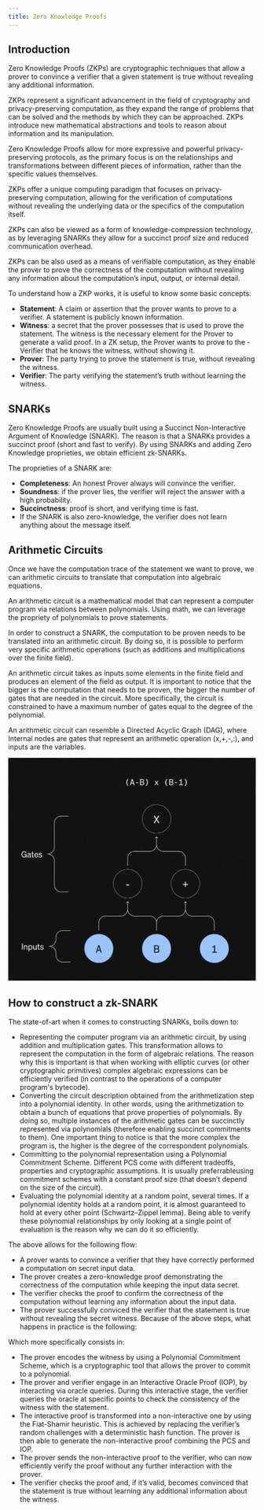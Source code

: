 ```yaml
---
title: Zero Knowledge Proofs
---
```


## Introduction

Zero Knowledge Proofs (ZKPs) are cryptographic techniques that allow a prover to convince a verifier that a given statement is true without revealing any additional information.

ZKPs represent a significant advancement in the field of cryptography and privacy-preserving computation, as they expand the range of problems that can be solved and the methods by which they can be approached. ZKPs introduce new mathematical abstractions and tools to reason about information and its manipulation.

Zero Knowledge Proofs allow for more expressive and powerful privacy-preserving protocols, as the primary focus is on the relationships and transformations between different pieces of information, rather than the specific values themselves.

ZKPs offer a unique computing paradigm that focuses on privacy-preserving computation, allowing for the verification of computations without revealing the underlying data or the specifics of the computation itself.

ZKPs can also be viewed as a form of knowledge-compression technology, as by leveraging SNARKs they allow for a succinct proof size and reduced communication overhead.

ZKPs can be also used as a means of verifiable computation, as they enable the prover to prove the correctness of the computation without revealing any information about the computation’s input, output, or internal detail.

To understand how a ZKP works, it is useful to know some basic concepts:

- **Statement**: A claim or assertion that the prover wants to prove to a verifier. A statement is publicly known information.
- **Witness**: a secret that the prover possesses that is used to prove the statement. The witness is the necessary element for the Prover to generate a valid proof. In a ZK setup, the Prover wants to prove to the - Verifier that he knows the witness, without showing it.
- **Prover**: The party trying to prove the statement is true, without revealing the witness.
- **Verifier**: The party verifying the statement’s truth without learning the witness.

## SNARKs
Zero Knowledge Proofs are usually built using a Succinct Non-Interactive Argument of Knowledge (SNARK). The reason is that a SNARKs provides a succinct proof (short and fast to verify). By using SNARKs and adding Zero Knowledge proprieties, we obtain efficient zk-SNARKs.

The proprieties of a SNARK are:

- **Completeness**: An honest Prover always will convince the verifier.
- **Soundness**: if the prover lies, the verifier will reject the answer with a high probability.
- **Succinctness**: proof is short, and verifying time is fast.
- If the SNARK is also zero-knowledge, the verifier does not learn anything about the message itself.

## Arithmetic Circuits

Once we have the computation trace of the statement we want to prove, we can arithmetic circuits to translate that computation into algebraic equations.

An arithmetic circuit is a mathematical model that can represent a computer program via relations between polynomials. Using math, we can leverage the propriety of polynomials to prove statements.

In order to construct a SNARK, the computation to be proven needs to be translated into an arithmetic circuit. By doing so, it is possible to perform very specific arithmetic operations (such as additions and multiplications over the finite field). 

An arithmetic circuit takes as inputs some elements in the finite field and produces an element of the field as output. It is important to notice that the bigger is the computation that needs to be proven, the bigger the number of gates that are needed in the circuit. More specifically, the circuit is constrained to have a maximum number of gates equal to the degree of the polynomial.

An arithmetic circuit can resemble a Directed Acyclic Graph (DAG), where Internal nodes are gates that represent an arithmetic operation (x,+,-,:), and inputs are the variables.

![Circuit](../../../../assets/zk-gates.png)

## How to construct a zk-SNARK

The state-of-art when it comes to constructing SNARKs, boils down to:

- Representing the computer program via an arithmetic circuit, by using addition and multiplication gates. This transformation allows to represent the computation in the form of algebraic relations. The reason why this is important is that when working with elliptic curves (or other cryptographic primitives) complex algebraic expressions can be efficiently verified (in contrast to the operations of a computer program's bytecode).
- Converting the circuit description obtained from the arithmetization step into a polynomial identity. In other words, using the arithmetization to obtain a bunch of equations that prove properties of polynomials. By doing so, multiple instances of the arithmetic gates can be succinctly represented via polynomials (therefore enabling succinct commitments to them). One important thing to notice is that the more complex the program is, the higher is the degree of the correspondent polynomials. 
- Committing to the polynomial representation using a Polynomial Commitment Scheme. Different PCS come with different tradeoffs, properties and cryptographic assumptions. It is usually preferrableusing commitment schemes with a constant proof size (that doesn’t depend on the size of the circuit).
- Evaluating the polynomial identity at a random point, several times. If a polynomial identity holds at a random point, it is almost guaranteed to hold at every other point (Schwartz–Zippel lemma). Being able to verify these polynomial relationships by only looking at a single point of evaluation is the reason why we can do it so efficiently.

The above allows for the following flow:

- A prover wants to convince a verifier that they have correctly performed a computation on secret input data.
- The prover creates a zero-knowledge proof demonstrating the correctness of the computation while keeping the input data secret.
- The verifier checks the proof to confirm the correctness of the computation without learning any information about the input data.
- The prover successfully conviced the verifier that the statement is true without revealing the secret witness.
Because of the above steps, what happens in practice is the following:

Which more specifically consists in:

- The prover encodes the witness by using a Polynomial Commitment Scheme, which is a cryptographic tool that allows the prover to commit to a polynomial.
- The prover and verifier engage in an Interactive Oracle Proof (IOP), by interacting via oracle queries. During this interactive stage, the verifier queries the oracle at specific points to check the consistency of the witness with the statement.
- The interactive proof is transformed into a non-interactive one by using the Fiat-Shamir heuristic. This is achieved by replacing the verifier’s random challenges with a deterministic hash function. The prover is then able to generate the non-interactive proof combining the PCS and IOP.
- The prover sends the non-interactive proof to the verifier, who can now efficiently verify the proof without any further interaction with the prover.
- The verifier checks the proof and, if it’s valid, becomes convinced that the statement is true without learning any additional information about the witness.
